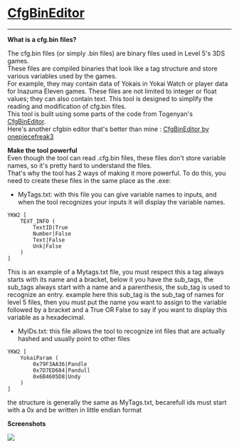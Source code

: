 # [CfgBinEditor](https://github.com/Tiniifan/CfgBinEditor/releases/latest)
___________________________________________________________________________

**What is a cfg.bin files?**

The cfg.bin files (or simply .bin files) are binary files used in Level 5's 3DS games.  
These files are compiled binaries that look like a tag structure and store various variables used by the games.  
For example, they may contain data of Yokais in Yokai Watch or player data for Inazuma Eleven games. These files are not limited to integer or float values; they can also contain text. This tool is designed to simplify the reading and modification of cfg.bin files.  
This tool is built using some parts of the code from Togenyan's [CfgBinEditor](https://github.com/togenyan/CfgBinEditor).  
Here's another cfgbin editor that's better than mine : [CfgBinEditor by onepiecefreak3](https://github.com/onepiecefreak3/CfgBinEditor/releases/latest)

**Make the tool powerful**  
Even though the tool can read .cfg.bin files, these files don't store variable names, so it's pretty hard to understand the files.  
That's why the tool has 2 ways of making it more powerful. To do this, you need to create these files in the same place as the .exe:  
- MyTags.txt: with this file you can give variable names to inputs, and when the tool recognizes your inputs it will display the variable names.
```
YKW2 [
	TEXT_INFO (
		TextID|True
		Number|False
		Text|False
		Unk|False
	)
]
```
This is an example of a Mytags.txt file, you must respect this a tag always starts with its name and a bracket, below it you have the sub_tags, the sub_tags always start with a name and a parenthesis, the sub_tag is used to recognize an entry. example here this sub_tag is the sub_tag of names for level 5 files, then you must put the name you want to assign to the variable followed by a bracket and a True OR False to say if you want to display this variable as a hexadecimal.  
- MyIDs.txt: this file allows the tool to recognize int files that are actually hashed and usually point to other files
```
YKW2 [
	YokaiParam (
		0x79F3AA36|Pandle 
		0x7D7ED684|Pandull
		0x6B4605D8|Undy
	)
]
```
the structure is generally the same as MyTags.txt, becarefull ids must start with a 0x and be written in little endian format

**Screenshots**

![](https://github.com/Tiniifan/CfgBinEditor/assets/30804632/5b767c83-36d9-47f1-b34b-267b6f48d761)

